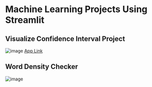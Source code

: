 # Machine Learning Projects Using Streamlit

## Visualize Confidence Interval Project 

![image](https://github.com/Iamkartikey44/ML_Streamlit_Projects/assets/68707728/a29ebf9d-298b-4f4c-9c2f-7255d209188d)
[App Link](https://visualizeconfidenceinterval.streamlit.app/)

## Word Density Checker
![image](https://github.com/Iamkartikey44/ML_Streamlit_Projects/assets/68707728/628ac553-ee20-451e-90d6-d5ec24d28b60)

